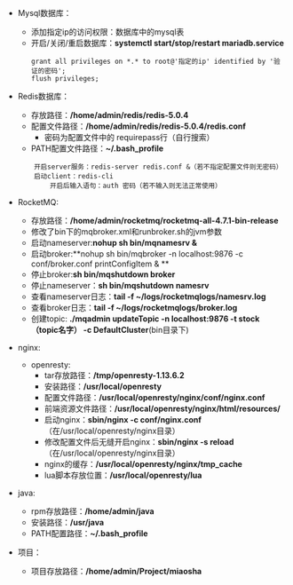 - Mysql数据库：
    - 添加指定ip的访问权限：数据库中的mysql表
    - 开启/关闭/重启数据库：**systemctl start/stop/restart mariadb.service**
        ```mysql
        grant all privileges on *.* to root@'指定的ip' identified by '验证的密码';
        flush privileges;
        ```
- Redis数据库：
    - 存放路径：**/home/admin/redis/redis-5.0.4**
    - 配置文件路径：**/home/admin/redis/redis-5.0.4/redis.conf**
        - 密码为配置文件中的 requirepass行（自行搜索）
    - PATH配置文件路径：**~/.bash_profile**
    ```shell
        开启server服务：redis-server redis.conf &（若不指定配置文件则无密码）
        启动client：redis-cli
            开启后输入语句：auth 密码（若不输入则无法正常使用）
    ```
    
- RocketMQ:
    - 存放路径：**/home/admin/rocketmq/rocketmq-all-4.7.1-bin-release**
    - 修改了bin下的mqbroker.xml和runbroker.sh的jvm参数
    - 启动nameserver:**nohup sh bin/mqnamesrv &**
    - 启动broker:**nohup sh bin/mqbroker -n localhost:9876 -c conf/broker.conf printConfigItem & **
    - 停止broker:**sh bin/mqshutdown broker**
    - 停止nameserver：**sh bin/mqshutdown namesrv**
    - 查看nameserver日志：**tail -f ~/logs/rocketmqlogs/namesrv.log**
    - 查看broker日志：**tail -f ~/logs/rocketmqlogs/broker.log**
    - 创建topic: **./mqadmin updateTopic -n localhost:9876 -t stock（topic名字） -c DefaultCluster**(bin目录下)
 
- nginx:
    - openresty:
        - tar存放路径：**/tmp/openresty-1.13.6.2**
        - 安装路径：**/usr/local/openresty**
        - 配置文件路径：**/usr/local/openresty/nginx/conf/nginx.conf**
        - 前端资源文件路径：**/usr/local/openresty/nginx/html/resources/**
        - 启动nginx：**sbin/nginx -c conf/nginx.conf**（在/usr/local/openresty/nginx目录）
        - 修改配置文件后无缝开启nginx：**sbin/nginx -s reload**（在/usr/local/openresty/nginx目录）
        - nginx的缓存：**/usr/local/openresty/nginx/tmp_cache**
        - lua脚本存放位置：**/usr/local/openresty/lua**

- java:
    - rpm存放路径：**/home/admin/java**
    - 安装路径：**/usr/java**
    - PATH配置路径：**~/.bash_profile**

- 项目：
    - 项目存放路径：**/home/admin/Project/miaosha**